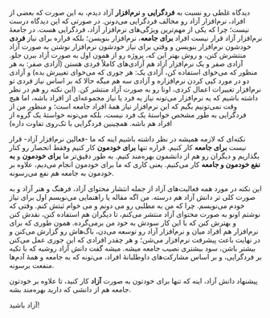 <!-- 
.. title: فردگرایی و دانش آزاد
.. slug: individualism_and_free_knowledge
.. date: 2015-12-09 16:59:24 UTC
.. tags: individualism, free knowledge, free software, community, دانش آزاد, نرم‌افزار آزاد, فردگرایی, جامعه
.. category: 
.. link: 
.. description: 
.. type: text
-->

دیدگاه غلطی رو نسبت به **فردگرایی** و **نرم‌افزار** آزاد دیدم، به این صورت که بعضی از افراد، نرم‌افزار آزاد رو مخالف فردگرایی می‌دونن. در صورتی که این دیدگاه درست نیست؛ چرا که یکی از مهم‌ترین ویژگی‌های نرم‌افزار آزاد، فردگرایی هست. در جامعهٔ نرم‌افزار آزاد قرار نیست افراد **برای جامعه**، نرم‌افزار بنویسن؛ بلکه قراره برای نیاز **فردی** خودشون نرم‌افزار بنویسن و وقتی برای نیاز خودشون نرم‌افزار نوشتن به صورت آزاد منتشرش کنن، و روش بهتر این که، پروژه رو از همون اول به صورت آزاد ببرن جلو. آزادی صفر و یک نرم‌افزار آزاد هم آزادی‌های کاملاً فردی هستن (آزادی صفر: به هر منظور که می‌خوای استفاده کن، آزادی یک: هر جوری که می‌خوای تغییرش بده) و آزادی دو در مورد کپی کردن نرم‌افزاره و آزادی سه هم میگه حالا که بر اساس نیاز فردی تو نرم‌افزار تغییرات اعمال کردی، اونا رو به صورت آزاد منتشر کن. (این نکته رو هم در نظر داشته باشیم که یه نرم‌افزار می‌تونه نیاز یه فرد یا نیاز مجموعه‌ای از افراد باشه، اما هیچ وقت نمی‌تونیم بگیم که این نرم‌افزار نیاز همهٔ افراد جامعه است؛ و منظور من از فردگرایی به طور مشخص خواستهٔ یک فرد نیست، بلکه می‌تونه خواستهٔ یک گروه از افراد هم باشه. همچینین فردگرایی با تک‌روی تفاوت داره)

نکته‌ای که لازمه همیشه در نظر داشته باشیم اینه که ما -فعالین نرم‌افزار آزاد- قرار نیست **برای جامعه** کار کنیم. قراره تنها **برای خودمون** کار کنیم وفقط انحصار رو کنار بگذاریم و دیگران رو هم از دانشمون بهره‌مند کنیم. به طور دقیق‌تر ما **برای خودمون** و **به نفع خودمون و جامعه** کار می‌کنیم. یعنی کاری که ما برای خودمون انجام می‌دیم، علاوه بر خودمون به جامعه هم نفع می‌رسونه.

این نکته در مورد همه فعالیت‌های آزاد از جمله انتشار محتوای آزاد، فرهنگ و هنر آزاد و به صورت کلی تر دانش آزاد هم درسته. من اگه مقاله یا راهنمایی می‌نویسم اول برای نیاز خودم می‌نویسم. چرا که من یه مطلبی رو می دونم و می خوام ثبتش کنم. وقتی که نوشتم اونو به صورت محتوای آزاد منتشر می‌کنم، تا دیگران هم استفاده کنن، نقدش کنن و بهترش کنن که با این کار سودش به خود من برمی‌گرده. همون طوری که برای نرم‌افزار هم افراد میان و نرم‌افزار آزاد رو توسعه می‌دن، باگ‌هاش رو گزارش می‌کنن و در نهایت باعث پیشرفت نرم‌افزار می‌شن؛ و هر چقدر افرادی که این جوری عمل می‌کنن بیشتر باشن، سود بیشتری نصیب جامعه میشه. میشه گفت دانش آزاد روشیه که با تکیه بر فردگرایی، و بر اساس مشارکت‌های داوطلبانهٔ افراد، می‌تونه که به جامعه و همهٔ آدم‌ها منفعت برسونه.

پیشنهاد دانش آزاد، اینه که تنها برای خودتون به صورت **آزاد** کار کنید، تا علاوه بر خودتون جامعه هم از دانشی که دارید بهره‌مند بشه.

آزاد باشید!